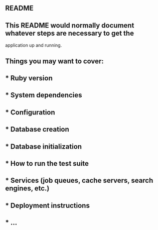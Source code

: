 ## README

## This README would normally document whatever steps are necessary to get the
application up and running.

## Things you may want to cover:

## * Ruby version

## * System dependencies

## * Configuration

## * Database creation

## * Database initialization

## * How to run the test suite

## * Services (job queues, cache servers, search engines, etc.)

## * Deployment instructions

## * ...
